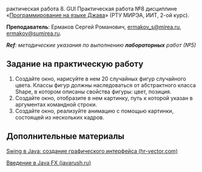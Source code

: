 рактическая работа 8. GUI
Практическая работа №8 дисциплине «[Программирование на языке Джава](https://online-edu.mirea.ru/course/view.php?id=4053)» (РТУ МИРЭА, ИИТ, 2-ой курс).

**Преподаватель**: Ермаков Сергей Романович, ermakov_s@mirea.ru, ermakov@sumirea.ru.

***Ref**: методические указания по выполнению **лабораторных** работ (№5)*

## Задание на практическую работу

1. Создайте окно, нарисуйте в нем 20 случайных фигур случайного цвета. Классы фигур должны наследоваться от абстрактного класса Shape, в котором описаны свойства фигуры: цвет, позиция.
2. Создайте окно, отобразите в нем картинку, путь к которой указан в аргументах командной строки.
3. Создайте окно, реализуйте анимацию с помощью картинки, состоящей из нескольких кадров.

## Дополнительные материалы

[Swing в Java: создание графического интерфейса (hr-vector.com)](https://hr-vector.com/java/swing-graficheskij-interfejs)

[Введение в Java FX (javarush.ru)](https://javarush.ru/groups/posts/2560-vvedenie-v-java-fx)


